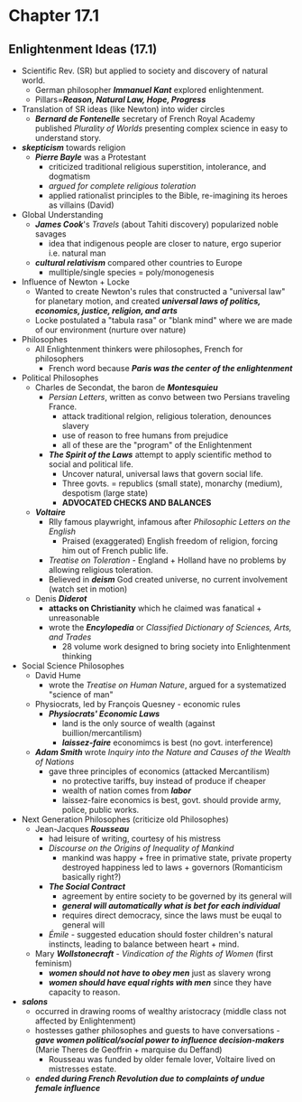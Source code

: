 # Chapter 17.1
## Enlightenment Ideas (17.1)
- Scientific Rev. (SR) but applied to society and discovery of natural world. 
    - German philosopher ***Immanuel Kant*** explored enlightenment.
    - Pillars=***Reason, Natural Law, Hope, Progress***
- Translation of SR ideas (like Newton) into wider circles
    - ***Bernard de Fontenelle*** secretary of French Royal Academy published *Plurality of Worlds* presenting complex science in easy to understand story.
- ***skepticism*** towards religion
    - ***Pierre Bayle*** was a Protestant
        - criticized traditional religious superstition, intolerance, and dogmatism
        - *argued for complete religious toleration*
        - applied rationalist principles to the Bible, re-imagining its heroes as villains (David)
- Global Understanding
    - ***James Cook***'s *Travels* (about Tahiti discovery) popularized noble savages
        - idea that indigenous people are closer to nature, ergo superior i.e. natural man
    - ***cultural relativism*** compared other countries to Europe
        - mulltiple/single species = poly/monogenesis
- Influence of Newton + Locke
    - Wanted to create Newton's rules that constructed a "universal law" for planetary motion, and created ***universal laws of politics, economics, justice, religion, and arts***
    - Locke postulated a "tabula rasa" or "blank mind" where we are made of our environment (nurture over nature)
- Philosophes
    - All Enlightenment thinkers were philosophes, French for philosophers
        - French word because ***Paris was the center of the enlightenment***
- Political Philosophes
    - Charles de Secondat, the baron de ***Montesquieu***
        - *Persian Letters*, written as convo between two Persians traveling France.
            - attack traditional relgion, religious toleration, denounces slavery
            - use of reason to free humans from prejudice
            - all of these are the "program" of the Enlightenment
        - ***The Spirit of the Laws*** attempt to apply scientific method to social and political life.
            - Uncover natural, universal laws that govern social life.
            - Three govts. = republics (small state), monarchy (medium), despotism (large state)
            - **ADVOCATED CHECKS AND BALANCES**
    - ***Voltaire***
        - Rlly famous playwright, infamous after *Philosophic Letters on the English*
            - Praised (exaggerated) English freedom of religion, forcing him out of French public life.
        - *Treatise on Toleration* - England + Holland have no problems by allowing religious toleration.
        - Believed in ***deism*** God created universe, no current involvement (watch set in motion)
    - Denis ***Diderot***
        - **attacks on Christianity** which he claimed was fanatical + unreasonable
        - wrote the ***Encylopedia*** or *Classified Dictionary of Sciences, Arts, and Trades*
            - 28 volume work designed to bring society into Enlightenment thinking
- Social Science Philosophes
    - David Hume
        - wrote the *Treatise on Human Nature*, argued for a systematized "science of man"
    - Physiocrats, led by François Quesney - economic rules
        - ***Physiocrats' Economic Laws***
            - land is the only source of wealth (against buillion/mercantilism)
            - ***laissez-faire*** economimcs is best (no govt. interference)
    - ***Adam Smith*** wrote *Inquiry into the Nature and Causes of the Wealth of Nations*
        - gave three principles of economics (attacked Mercantilism)
            - no protective tariffs, buy instead of produce if cheaper
            - wealth of nation comes from ***labor***
            - laissez-faire economics is best, govt. should provide army, police, public works.
- Next Generation Philosophes (criticize old Philosophes)
    - Jean-Jacques ***Rousseau***
        - had leisure of writing, courtesy of his mistress
        - *Discourse on the Origins of Inequality of Mankind*
            - mankind was happy + free in primative state, private property destroyed happiness led to laws + governors (Romanticism basically right?)
        - ***The Social Contract***
            - agreement by entire society to be governed by its general will
            - ***general will automatically what is bet for each individual***
            - requires direct democracy, since the laws must be euqal to general will
        - *Émile* - suggested education should foster children's natural instincts, leading to balance between heart + mind.
    - Mary ***Wollstonecraft*** - *Vindication of the Rights of Women* (first feminism)
        - ***women should not have to obey men*** just as slavery wrong
        - ***women should have equal rights with men*** since they have capacity to reason.
- ***salons***
    - occurred in drawing rooms of wealthy aristocracy (middle class not affected by Enlightenment)
    - hostesses gather philosophes and guests to have conversations - ***gave women political/social power to influence decision-makers*** (Marie Theres de Geoffrin + marquise du Deffand)
        - Rousseau was funded by older female lover, Voltaire lived on mistresses estate.
    - ***ended during French Revolution due to complaints of undue female influence***


